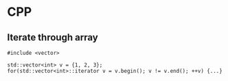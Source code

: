 # CPP
## Iterate through array
```
#include <vector>

std::vector<int> v = {1, 2, 3};
for(std::vector<int>::iterator v = v.begin(); v != v.end(); ++v) {...}

```

